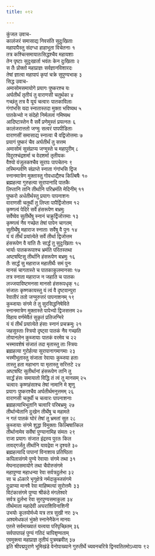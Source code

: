 ```yaml
---
title: ०९२

---
```

कुंजल उवाच-  
कालंजरं समासाद्य निवसंति सुदुःखिताः  
महापापैस्तु संदग्धा हाहाभूता विचेतनाः १  
तत्र कश्चित्समायातःसिद्धश्चैव महायशाः  
तेन पृष्टाः सुदुःखार्ता भवंतः केन दुःखिताः २  
स तैः प्रोक्तो महाप्राज्ञः सर्वज्ञानविशारदः  
तेषां ज्ञात्वा महापापं कृपां चक्रे सुपुण्यभाक् ३  
सिद्ध उवाच-  
अमासोमसमायोगे प्रयागः पुष्करश्च यः  
अर्घतीर्थं तृतीयं तु वाराणसी चतुर्थका ४  
गच्छंतु तत्र वै यूयं चत्वारः पातकाविलाः  
गंगांभसि यदा स्नातास्तदा मुक्ता भविष्यथ ५  
पातकेभ्यो न संदेहो निर्मलत्वं गमिष्यथ  
आदिष्टास्तेन वै सर्वे प्रणेमुस्तं प्रयत्नतः ६  
कालंजरात्ततो जग्मुः सत्वरं पापपीडिताः  
वाराणसीं समासाद्य स्नात्वा चै वद्विजोत्तमाः ७  
प्रयागं पुष्करं चैव अर्घतीर्थं तु सत्तम  
अमासोमं सुसंप्राप्य जग्मुस्ते च महापुरीम् ८  
विदुरश्चंद्रशर्मा च वेदशर्मा तृतीयकः  
वैश्यो वंजुलकश्चैव सुरापः पापचेतनः ९  
तस्मिन्पर्वणि संप्राप्ते स्नाता गंगांभसि द्विज  
स्नानमात्रेण मुक्तास्तु गोवधाद्यैश्च किल्बिषैः १०  
ब्रह्महत्या गुरुहत्या सुरापानादि पातकैः  
लिप्तानि तानि तीर्थानि परिभ्रमंति मेदिनीम् ११  
पुष्करो अर्धतीर्थस्तु प्रयागः पापनाशनः  
वाराणसी चतुर्थी तु लिप्ता पापैर्द्विजोत्तम १२  
कृष्णत्वं पेदिरे सर्वे हंसरूपेण बभ्रमुः  
सर्वेष्वेव सुतीर्थेषु स्नानं चक्रुर्द्विजोत्तमाः १३  
कृष्णत्वं नैव गच्छेत तेषां पापेन चागतम्  
सुतीर्थेषु महाराज स्नाताः सर्वेषु वै पुनः १४  
यं यं तीर्थं प्रयांत्येते सर्वे तीर्था द्विजोत्तम  
हंसरूपेण वै यांति तैः सार्द्धं तु सुदुःखिताः १५  
भार्याः पातकरूपाश्च भ्रमंति परितस्तथा  
अष्टषष्टिसु तीर्थानि हंसरूपेण बभ्रमुः १६  
तैः सार्द्धं सु महाराज महातीर्थैः समं पुनः  
मानसं चागतास्ते च पातकाकुलमानसाः १७  
तत्र स्नाता महाराज न जहाति च पातकः  
लज्जयाविष्टमनसा मानसो हंसरूपधृक् १८  
संजातः कृष्णकायस्तु यं त्वं वै दृष्टवान्पुरा  
रेवातीरं ततो जग्मुरुत्तरं पापनाशनम् १९  
कुब्जायाः संगमे ते तु सुरसिद्धनिषेविते  
स्नानमात्रेण मुक्तास्ते पापेभ्यो द्विजसत्तम २०  
विहाय वर्णमेवैतं सुकृतं प्रतिजग्मिरे  
यं यं तीर्थं प्रयांत्येते हंसाः स्नानं प्रचक्रमुः २१  
जहसुस्ताः स्त्रियो दृष्ट्वा पातकं नैव गच्छति  
तोयानलेन कुब्जायाः पातकं वरमेव च २२  
भस्मावशेषं संजातं तदा मृतास्तु ताः स्त्रियः  
ब्रह्महत्या गुरोर्हत्या सुरापानागमागमाः २३  
भस्मीभूतास्तु संजाता रेवायाः कुब्जया हताः  
तास्तु हता महाभाग या मृतास्तु सरित्तटे २४  
अष्टषष्टि सुतीर्थानां हंसरूपेण तानि तु  
सार्द्धं हंसः समायातो विद्धि तं त्वं तु मानसम् २५  
चत्वारः कृष्णहंसाश्च तेषां नामानि मे शृणु  
प्रयागः पुष्करश्चैव अर्घतीर्थमनुत्तमम् २६  
वाराणसी चतुर्थी च चत्वारः पापनाशनाः  
ब्रह्महत्याभिभूतानि चत्वारि परिबभ्रमुः २७  
तीर्थान्येतानि दुःखेन तीर्थेषु च महामते  
न गतं पातकं घोरं तेषां तु भ्रमतां सुत २८  
कुब्जायाः संगमे शुद्धा विमुक्ताः किल्बिषात्किल  
तीर्थानामेव सर्वेषां पुण्यानामिह संमतः २९  
राजा प्रयागः संजात इंद्रस्य पुरतः किल  
तावद्गर्जंतु तीर्थानि यावद्रेवा न दृश्यते ३०  
ब्रह्महत्यादि पापानां विनाशाय प्रतिष्ठिता  
कपिलासंगमे पुण्ये रेवायाः संगमे तथा ३१  
मेघनादसमायोगे तथा चैवोरुसंगमे  
महापुण्या महाधन्या रेवा सर्वत्रदुर्लभा ३२  
सा च ॐकारे भृगुक्षेत्रे नर्मदाकुब्जसंगमे  
दुःप्राप्या मानवै रेवा माहिष्मत्यां सुरोत्तमैः ३३  
विटंकासंगमे पुण्या श्रीकंठे मंगलेश्वरे  
सर्वत्र दुर्लभा रेवा सुरपुण्यसमाकुला ३४  
तीर्थमाता महादेवी अघराशिविनाशिनी  
उभयोः कूलयोर्मध्ये यत्र तत्र सुखी नरः ३५  
अश्वमेधफलं भुंक्ते स्नानेनैकेन मानवः  
एतत्ते सर्वमाख्यातं यत्त्वया परिपृच्छितम् ३६  
सर्वपापापहं पुण्यं गतिदं चापिशृण्वताम्  
एवमुक्त्वा महाप्राज्ञ तृतीयं पुत्रमब्रवीत् ३७  
 इति श्रीपद्मपुराणे भूमिखंडे वेनोपाख्याने गुरुतीर्थे च्यवनचरित्रे द्विनवतितमोऽध्यायः ९२